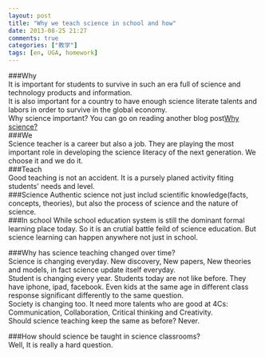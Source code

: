 ```yaml
---
layout: post
title: "Why we teach science in school and how"
date: 2013-08-25 21:27
comments: true
categories: ["教学"]
tags: [en, UGA, homework]
---
```

###Why  
It is important for students to survive in such an era full of science and technology products and information.  
It is also important for a country to have enough science literate talents and labors in order to survive in the global economy.  
Why science important? You can go on reading another blog post[Why science?](http://www.letstalkscience.ca/about-us/why-science)  
###We  
Science teacher is a career but also a job. They are playing the most important role in developing the science literacy of the next generation. We choose it and we do it.  
###Teach  
Good teaching is not an accident. It is a pursely planed activity fiting students' needs and level.  
###Science
Authentic science not just includ scientific knowledge(facts, concepts, theories), but also the process of science and the nature of science.  
###In school
While school education system is still the dominant formal learning place today. So it is an crutial battle feild of science education. But science learning can happen anywhere not just in school.  

###Why has science teaching changed over time?  
Science is changing everyday. New discovery, New papers, New theories and models, in fact science update itself everyday.  
Student is changing every year. Students today are not like before. They have iphone, ipad, facebook. Even kids at the same age in different class response significant differently to the same question.  
Society is changing too. It need more talents who are good at 4Cs: Communication, Collaboration, Critical thinking and Creativity.  
Should science teaching keep the same as before? Never.  

###How should science be taught in science classrooms?   
Well, It is really a hard question.  